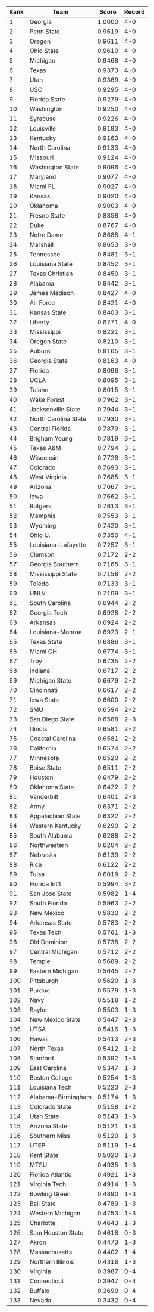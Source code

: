 Rank | Team | Score | Record
---|---|---|---
1 | Georgia | 1.0000 | 4-0
2 | Penn State | 0.9619 | 4-0
3 | Oregon | 0.9611 | 4-0
4 | Ohio State | 0.9610 | 4-0
5 | Michigan | 0.9468 | 4-0
6 | Texas | 0.9373 | 4-0
7 | Utah | 0.9369 | 4-0
8 | USC | 0.9295 | 4-0
9 | Florida State | 0.9279 | 4-0
10 | Washington | 0.9250 | 4-0
11 | Syracuse | 0.9226 | 4-0
12 | Louisville | 0.9183 | 4-0
13 | Kentucky | 0.9163 | 4-0
14 | North Carolina | 0.9133 | 4-0
15 | Missouri | 0.9124 | 4-0
16 | Washington State | 0.9096 | 4-0
17 | Maryland | 0.9077 | 4-0
18 | Miami FL | 0.9027 | 4-0
19 | Kansas | 0.9020 | 4-0
20 | Oklahoma | 0.9003 | 4-0
21 | Fresno State | 0.8858 | 4-0
22 | Duke | 0.8767 | 4-0
23 | Notre Dame | 0.8688 | 4-1
24 | Marshall | 0.8653 | 3-0
25 | Tennessee | 0.8481 | 3-1
26 | Louisiana State | 0.8452 | 3-1
27 | Texas Christian | 0.8450 | 3-1
28 | Alabama | 0.8442 | 3-1
29 | James Madison | 0.8427 | 4-0
30 | Air Force | 0.8421 | 4-0
31 | Kansas State | 0.8403 | 3-1
32 | Liberty | 0.8271 | 4-0
33 | Mississippi | 0.8221 | 3-1
34 | Oregon State | 0.8210 | 3-1
35 | Auburn | 0.8165 | 3-1
36 | Georgia State | 0.8163 | 4-0
37 | Florida | 0.8096 | 3-1
38 | UCLA | 0.8095 | 3-1
39 | Tulane | 0.8015 | 3-1
40 | Wake Forest | 0.7962 | 3-1
41 | Jacksonville State | 0.7944 | 3-1
42 | North Carolina State | 0.7930 | 3-1
43 | Central Florida | 0.7879 | 3-1
44 | Brigham Young | 0.7819 | 3-1
45 | Texas A&M | 0.7794 | 3-1
46 | Wisconsin | 0.7728 | 3-1
47 | Colorado | 0.7693 | 3-1
48 | West Virginia | 0.7685 | 3-1
49 | Arizona | 0.7667 | 3-1
50 | Iowa | 0.7662 | 3-1
51 | Rutgers | 0.7613 | 3-1
52 | Memphis | 0.7553 | 3-1
53 | Wyoming | 0.7420 | 3-1
54 | Ohio U. | 0.7350 | 4-1
55 | Louisiana-Lafayette | 0.7257 | 3-1
56 | Clemson | 0.7172 | 2-2
57 | Georgia Southern | 0.7165 | 3-1
58 | Mississippi State | 0.7158 | 2-2
59 | Toledo | 0.7133 | 3-1
60 | UNLV | 0.7109 | 3-1
61 | South Carolina | 0.6944 | 2-2
62 | Georgia Tech | 0.6928 | 2-2
63 | Arkansas | 0.6924 | 2-2
64 | Louisiana-Monroe | 0.6923 | 2-1
65 | Texas State | 0.6886 | 3-1
66 | Miami OH | 0.6774 | 3-1
67 | Troy | 0.6735 | 2-2
68 | Indiana | 0.6717 | 2-2
69 | Michigan State | 0.6679 | 2-2
70 | Cincinnati | 0.6617 | 2-2
71 | Iowa State | 0.6600 | 2-2
72 | SMU | 0.6594 | 2-2
73 | San Diego State | 0.6588 | 2-3
74 | Illinois | 0.6581 | 2-2
75 | Coastal Carolina | 0.6581 | 2-2
76 | California | 0.6574 | 2-2
77 | Minnesota | 0.6520 | 2-2
78 | Boise State | 0.6511 | 2-2
79 | Houston | 0.6479 | 2-2
80 | Oklahoma State | 0.6422 | 2-2
81 | Vanderbilt | 0.6401 | 2-3
82 | Army | 0.6371 | 2-2
83 | Appalachian State | 0.6322 | 2-2
84 | Western Kentucky | 0.6290 | 2-2
85 | South Alabama | 0.6288 | 2-2
86 | Northwestern | 0.6204 | 2-2
87 | Nebraska | 0.6139 | 2-2
88 | Rice | 0.6122 | 2-2
89 | Tulsa | 0.6019 | 2-2
90 | Florida Int'l | 0.5994 | 3-2
91 | San Jose State | 0.5982 | 1-4
92 | South Florida | 0.5963 | 2-2
93 | New Mexico | 0.5830 | 2-2
94 | Arkansas State | 0.5783 | 2-2
95 | Texas Tech | 0.5761 | 1-3
96 | Old Dominion | 0.5738 | 2-2
97 | Central Michigan | 0.5712 | 2-2
98 | Temple | 0.5689 | 2-2
99 | Eastern Michigan | 0.5645 | 2-2
100 | Pittsburgh | 0.5620 | 1-3
101 | Purdue | 0.5579 | 1-3
102 | Navy | 0.5518 | 1-2
103 | Baylor | 0.5503 | 1-3
104 | New Mexico State | 0.5447 | 2-3
105 | UTSA | 0.5416 | 1-3
106 | Hawaii | 0.5413 | 2-3
107 | North Texas | 0.5412 | 1-2
108 | Stanford | 0.5392 | 1-3
109 | East Carolina | 0.5347 | 1-3
110 | Boston College | 0.5254 | 1-3
111 | Louisiana Tech | 0.5223 | 2-3
112 | Alabama-Birmingham | 0.5174 | 1-3
113 | Colorado State | 0.5158 | 1-2
114 | Utah State | 0.5143 | 1-3
115 | Arizona State | 0.5121 | 1-3
116 | Southern Miss | 0.5120 | 1-3
117 | UTEP | 0.5119 | 1-4
118 | Kent State | 0.5020 | 1-3
119 | MTSU | 0.4935 | 1-3
120 | Florida Atlantic | 0.4921 | 1-3
121 | Virginia Tech | 0.4914 | 1-3
122 | Bowling Green | 0.4890 | 1-3
123 | Ball State | 0.4789 | 1-3
124 | Western Michigan | 0.4753 | 1-3
125 | Charlotte | 0.4643 | 1-3
126 | Sam Houston State | 0.4618 | 0-3
127 | Akron | 0.4473 | 1-3
128 | Massachusetts | 0.4402 | 1-4
129 | Northern Illinois | 0.4318 | 1-3
130 | Virginia | 0.3987 | 0-4
131 | Connecticut | 0.3947 | 0-4
132 | Buffalo | 0.3690 | 0-4
133 | Nevada | 0.3432 | 0-4
